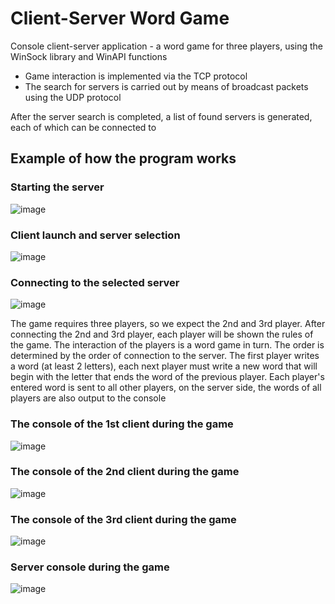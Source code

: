 # Client-Server Word Game

Console client-server application - a word game for three players, using the WinSock library and WinAPI functions

- Game interaction is implemented via the TCP protocol
- The search for servers is carried out by means of broadcast packets using the UDP protocol

After the server search is completed, a list of found servers is generated, each of which can be connected to

## Example of how the program works

### Starting the server
![image](https://user-images.githubusercontent.com/109802024/217182711-5b867466-4c7a-4424-b2ad-be97c504a21c.png)

### Client launch and server selection
![image](https://user-images.githubusercontent.com/109802024/217182861-9093a446-6a3a-45d9-9bc1-6a8ad79f8776.png)

### Connecting to the selected server
![image](https://user-images.githubusercontent.com/109802024/217183044-7720bcfd-b32a-4dc8-933e-0a60d1fa2695.png)

The game requires three players, so we expect the 2nd and 3rd player. After connecting the 2nd and 3rd player, each player will be shown the rules of the game. The interaction of the players is a word game in turn. The order is determined by the order of connection to the server. The first player writes a word (at least 2 letters), each next player must write a new word that will begin with the letter that ends the word of the previous player. Each player's entered word is sent to all other players, on the server side, the words of all players are also output to the console

### The console of the 1st client during the game
![image](https://user-images.githubusercontent.com/109802024/217185418-dea56ad4-5723-458c-8d8a-96cb9d96084e.png)

### The console of the 2nd client during the game
![image](https://user-images.githubusercontent.com/109802024/217183567-da4805d9-9157-4b25-aa64-59a8352dd282.png)

### The console of the 3rd client during the game
![image](https://user-images.githubusercontent.com/109802024/217183629-fac97a2e-ccc3-43d9-a7c9-ae687313eec4.png)

### Server console during the game
![image](https://user-images.githubusercontent.com/109802024/217185203-5084b8da-b3f9-49f2-963a-0573ace87893.png)
